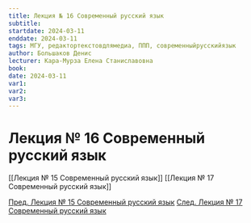 ```yaml
---
title: Лекция № 16 Современный русский язык
subtitle: 
startdate: 2024-03-11
enddate: 2024-03-11
tags: МГУ, редактортекстовдлямедиа, ППП, современныйрусскийязык
author: Большаков Денис
lecturer: Кара-Мурза Елена Станиславовна
book: 
date: 2024-03-11
var1: 
var2: 
var3:
---
```

# Лекция № 16 Современный русский язык



[[Лекция № 15 Современный русский язык]]     [[Лекция № 17 Современный русский язык]]

[Пред. Лекция № 15 Современный русский язык](https://github.com/denisbolshakoff/MSU/blob/main/Современный%20русский%20язык/Лекция%20№%2015%20Современный%20русский%20язык.md)  [След. Лекция № 17 Современный русский язык](https://github.com/denisbolshakoff/MSU/blob/main/Современный%20русский%20язык/Лекция%20№%2017%20Современный%20русский%20язык.md)
